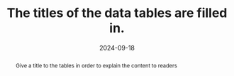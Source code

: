 ---
N: '237'
Rubrique: Structure et code
title: The titles of the data tables are filled in. 
abstract: Give a title to the tables in order to explain the content to readers
categories: ["Code and structure"]
agrege: O4237-E076
opquast: '4 237'
indiceebook: '76'
description: "Rule n° 076"
before: "075"
weight: "076"
after: "077"
actif: '1'
layout: rules
date: 2024-09-18
tags: ["display", "Accessibilité"]
objectif: ["Allow users of technical aids to easily identify the nature of the information provided by a table.", "Improve the accessibility of content to people with disabilities"]
Meo: ["Use and fill in the HTML caption element for each data table.", "If necessary, use a caption element hidden on display."]
Controle: ["Check the source code of the HTML page of the epub and the presence of the caption element. 
If this element is hidden from display using a CSS class, verify that it remains accessible to screen readers."
]
epubcheck: 
ace: 
Source: ["Opquast"]
Referentiel: [""]
Steps: ["", ""]
---